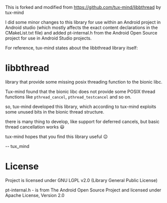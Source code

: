 This is forked and modified from https://github.com/tux-mind/libbthread by tux-mind

I did some minor changes to this library for use within an Android project in Android studio (which mostly affects the exact content declarations in the
CMakeList.txt file) and added pt-internal.h from the Android Open Source project for use in Android Studio projects.

For reference, tux-mind states about the libbthread library itself:

libbthread
==========

library that provide some missing posix threading function to the bionic libc.

Tux-mind found that the bionic libc does not provide some POSIX thread functions like `pthread_cancel`, `pthread_testcancel` and so on.

so, tux-mind developed this library, which according to tux-mind exploits some unused bits in the bionic thread structure.

there is many thing to develop, like support for deferred cancels, but basic thread cancellation works :smiley:

tux-mind hopes that you find this library useful :wink: 

-- tux_mind

License
==========

Project is licensed under GNU LGPL v2.0 (Library General Public License)

pt-internal.h - is from The Android Open Source Project and licensed under Apache License, Version 2.0



